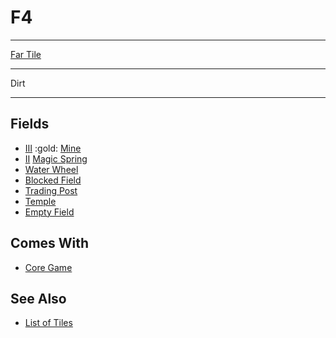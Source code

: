 # F4

___
[Far Tile](../keywords/far_tile.md)
___
Dirt
___


## Fields

- [Ⅲ](../difficulties.md) :gold: [Mine](../fields/mine.md)
- [Ⅱ](../difficulties.md) [Magic Spring](../fields/magic_spring.md)
- [Water Wheel](../fields/water_wheel.md)
- [Blocked Field](../keywords/blocked_field.md)
- [Trading Post](../trading.md)
- [Temple](../fields/temple.md)
- [Empty Field](../keywords/empty_field.md)


## Comes With

- [Core Game](../content/core_game.md)


## See Also

- [List of Tiles](index.md)
